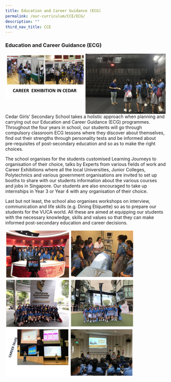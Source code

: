 ```yaml
---
title: Education and Career Guidance (ECG)
permalink: /our-curriculum/CCE/ECG/
description: ""
third_nav_title: CCE
---
```

### Education and Career Guidance (ECG)

<img src="/images/ecg1.png" style="width:50%" align=left>
<img src="/images/ecg2.png" style="width:50%" align=left>


Cedar Girls’ Secondary School takes a holistic approach when planning and carrying out our Education and Career Guidance (ECG) programmes. Throughout the four years in school, our students will go through compulsory classroom ECG lessons where they discover about themselves, find out their strengths through personality tests and be informed about pre-requisites of post-secondary education and so as to make the right choices.   

  

The school organises for the students customised Learning Journeys to organisation of their choice, talks by Experts from various fields of work and Career Exhibitions where all the local Universities, Junior Colleges, Polytechnics and various government organisations are invited to set up booths to share with our students information about the various courses and jobs in Singapore. Our students are also encouraged to take up internships in Year 3 or Year 4 with any organisation of their choice. 

  

Last but not least, the school also organises workshops on interview, communication and life skills (e.g. Dining Etiquette) so as to prepare our students for the VUCA world. All these are aimed at equipping our students with the necessary knowledge, skills and values so that they can make informed post-secondary education and career decisions.

<img src="/images/ecg3.png" style="width:80%">
<img src="/images/ecg4.png" style="width:80%">
<img src="/images/ecg5.png" style="width:80%">